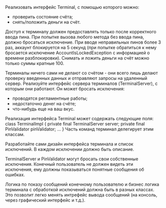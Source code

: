 Реализовать интерфейс Terminal, c помощью которого можно:
  - проверить состояние счёта;
  - снять/положить деньги на счёт.

Доступ к терминалу должен предоставлять только после корректного ввода пина.
При попытке вызова любого метода без ввода пина, должно бросаться исключение.
При вводе неправильных пинов более 3 раз, аккаунт блокируется на 5 секунд
(при попытке обратиться к нему бросается исключение AccountIsLockedException c информацией о времени разблокировки).
Снимать и ложить деньги на счёт можно только суммы кратные 100.
 
Терминалы ничего сами не делают со счётом - они всего лишь делают проверку введенных данных и отправляют запросы на удаленный сервер.
Реализуйте интерфейс сервера терминалов (TerminalServer), с которым они работают. Он может бросать исключения:
  - проводятся регламентные работы;
  - недостаточно денег на счёте;
  - что-нибудь еще на ваш вкус.
 
Реализация интерфейса Terminal может содержать следующие поля:
class TerminalImpl {
    private final TerminalServer server;
    private final PinValidator pinValidator; 
   ...
}
Часть команд терминал делегирует этим классам.
 
Разработайте сами дизайн интерфейса терминала и список исключений.
В каждом исключении должно быть описание.

TerminalServer и PinValidator могут бросать свои собственные исключения.
Конечный пользователь не должен видеть эти исключения, ему должны показываться понятные сообщения об ошибках.

Логика по показу сообщений конечному пользователю и бизнес логика терминала с обработкой исключений должна быть в разных классах.
Это позволит легко менять интрефейс вывода сообщений (на консоль, через графический интерфейс и т.д.).
